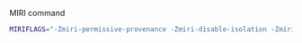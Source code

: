 MIRI command

```bash
MIRIFLAGS="-Zmiri-permissive-provenance -Zmiri-disable-isolation -Zmiri-backtrace=full" cargo +nightly miri test -- --nocapture
```